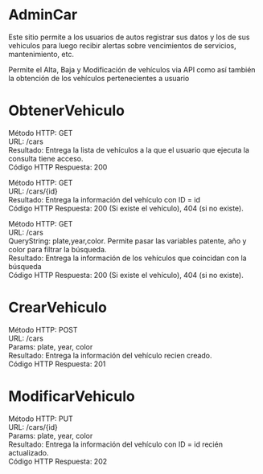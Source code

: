 # AdminCar

Este sitio permite a los usuarios de autos registrar sus datos y los de sus vehiculos para luego recibir alertas sobre vencimientos de servicios, mantenimiento, etc.

Permite el Alta, Baja y Modificación de vehículos via API como así también la obtención de los vehículos pertenecientes a usuario

# ObtenerVehiculo

Método HTTP: GET\
URL: /cars\
Resultado: Entrega la lista de vehículos a la que el usuario que ejecuta la consulta tiene acceso.\
Código HTTP Respuesta: 200


Método HTTP: GET\
URL: /cars/{id}\
Resultado: Entrega la información del vehículo con ID = id\
Código HTTP Respuesta: 200 (Si existe el vehículo), 404 (si no existe).


Método HTTP: GET\
URL: /cars\
QueryString: plate,year,color. Permite pasar las variables patente, año y color para filtrar la búsqueda.\
Resultado: Entrega la información de los vehículos que coincidan con la búsqueda\
Código HTTP Respuesta: 200 (Si existe el vehículo), 404 (si no existe).


# CrearVehiculo

Método HTTP: POST\
URL: /cars\
Params: plate, year, color\
Resultado: Entrega la información del vehículo recien creado.\
Código HTTP Respuesta: 201



# ModificarVehiculo

Método HTTP: PUT\
URL: /cars/{id}\
Params: plate, year, color\
Resultado: Entrega la información del vehículo con ID = id recién actualizado.\
Código HTTP Respuesta: 202
